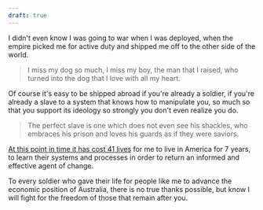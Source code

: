 ```yaml
---
draft: true
---
```


I didn't even know I was going to war when I was deployed, when the empire picked me for active duty and shipped me off to the other side of the world.

> I miss my dog so much, I miss my boy, the man that I raised, who turned into the dog that I love with all my heart.

Of course it's easy to be shipped abroad if you're already a soldier, if you're already a slave to a system that knows how to manipulate you, so much so that you support its ideology so strongly you don't even realize you do.

> The perfect slave is one which does not even see his shackles, who embraces his prison and loves his guards as if they were saviors.

[At this point in time it has cost 41 lives](https://en.wikipedia.org/wiki/List_of_Australian_Defence_Force_casualties_in_Afghanistan) for me to live in America for 7 years, to learn their systems and processes in order to return an informed and effective agent of change.

To every soldier who gave their life for people like me to advance the economic position of Australia, there is no true thanks possible, but know I will fight for the freedom of those that remain after you.
